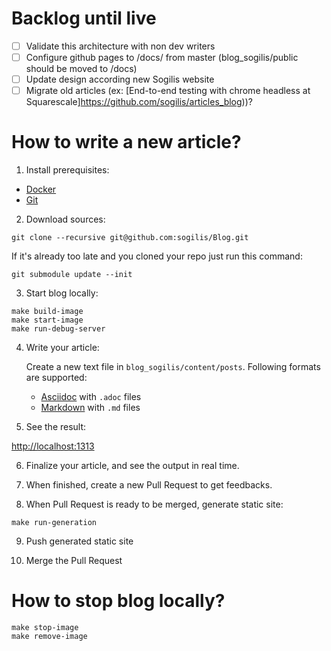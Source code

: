 # Backlog until live
 - [ ] Validate this architecture with non dev writers
 - [ ] Configure github pages to /docs/ from master (blog_sogilis/public should be moved to /docs)
 - [ ] Update design according new Sogilis website
 - [ ] Migrate old articles (ex: [End-to-end testing with chrome headless at Squarescale]https://github.com/sogilis/articles_blog))?

# How to write a new article?

1. Install prerequisites:

  - [Docker](https://www.docker.com)
  - [Git](https://git-scm.com)

2. Download sources:

  ```
  git clone --recursive git@github.com:sogilis/Blog.git
  ```

  If it's already too late and you cloned your repo just run this command:

  ```
  git submodule update --init
  ```

3. Start blog locally:

  ```
  make build-image
  make start-image
  make run-debug-server
  ```

4. Write your article:

   Create a new text file in `blog_sogilis/content/posts`.
   Following formats are supported:
      - [Asciidoc](https://asciidoctor.org) with `.adoc` files
      - [Markdown](https://en.wikipedia.org/wiki/Markdown) with `.md` files

5. See the result:

  [http://localhost:1313](http://localhost:1313)

6. Finalize your article, and see the output in real time.

7. When finished, create a new Pull Request to get feedbacks.

8. When Pull Request is ready to be merged, generate static site:

  ```
  make run-generation
  ```

9. Push generated static site

10. Merge the Pull Request

# How to stop blog locally?

```
make stop-image
make remove-image
```
